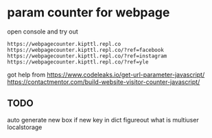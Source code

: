 # param counter for webpage

open console and try out
```
https://webpagecounter.kipttl.repl.co
https://webpagecounter.kipttl.repl.co/?ref=facebook
https://webpagecounter.kipttl.repl.co/?ref=instagram
https://webpagecounter.kipttl.repl.co/?ref=yle
```


got help from
https://www.codeleaks.io/get-url-parameter-javascript/
https://contactmentor.com/build-website-visitor-counter-javascript/

## TODO
auto generate new box if new key in dict
figureout what is multiuser localstorage